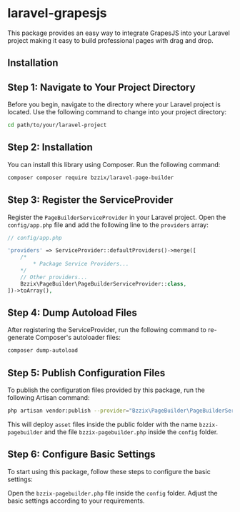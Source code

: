 # laravel-grapesjs
This package provides an easy way to integrate GrapesJS into your Laravel project making it easy to build professional pages with drag and drop.
## Installation

## Step 1: Navigate to Your Project Directory

Before you begin, navigate to the directory where your Laravel project is located. Use the following command to change into your project directory:

```bash
cd path/to/your/laravel-project
```

## Step 2: Installation

You can install this library using Composer. Run the following command:

```bash
composer composer require bzzix/laravel-page-builder
```

## Step 3: Register the ServiceProvider

Register the `PageBuilderServiceProvider` in your Laravel project. Open the `config/app.php` file and add the following line to the `providers` array:

```php
// config/app.php

'providers' => ServiceProvider::defaultProviders()->merge([
    /*
        * Package Service Providers...
    */
    // Other providers...
    Bzzix\PageBuilder\PageBuilderServiceProvider::class,
])->toArray(),
```

## Step 4: Dump Autoload Files
After registering the ServiceProvider, run the following command to re-generate Composer's autoloader files:

```bash
composer dump-autoload
```

## Step 5: Publish Configuration Files
To publish the configuration files provided by this package, run the following Artisan command:

```bash
php artisan vendor:publish --provider="Bzzix\PageBuilder\PageBuilderServiceProvider"
```
This will deploy `asset` files inside the public folder with the name `bzzix-pagebuilder` and the file `bzzix-pagebuilder.php` inside the `config` folder.

## Step 6: Configure Basic Settings
To start using this package, follow these steps to configure the basic settings:

Open the `bzzix-pagebuilder.php` file inside the `config` folder. Adjust the basic settings according to your requirements.